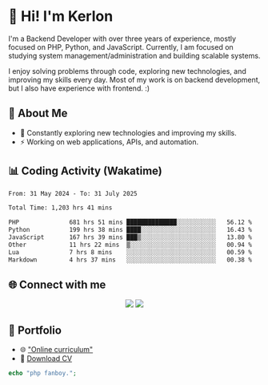 # 👋 Hi! I'm Kerlon

I'm a Backend Developer with over three years of experience, mostly focused on PHP, Python, and JavaScript. Currently, I am focused on studying system management/administration and building scalable systems.

I enjoy solving problems through code, exploring new technologies, and improving my skills every day. Most of my work is on backend development, but I also have experience with frontend. :)

## 🚀 About Me

* 🌱 Constantly exploring new technologies and improving my skills.
* ⚡ Working on web applications, APIs, and automation.

## 📊 Coding Activity (Wakatime)

<!--START_SECTION:waka-->

```txt
From: 31 May 2024 - To: 31 July 2025

Total Time: 1,203 hrs 41 mins

PHP              681 hrs 51 mins ██████████████░░░░░░░░░░░   56.12 %
Python           199 hrs 38 mins ████░░░░░░░░░░░░░░░░░░░░░   16.43 %
JavaScript       167 hrs 39 mins ███▒░░░░░░░░░░░░░░░░░░░░░   13.80 %
Other            11 hrs 22 mins  ▒░░░░░░░░░░░░░░░░░░░░░░░░   00.94 %
Lua              7 hrs 8 mins    ░░░░░░░░░░░░░░░░░░░░░░░░░   00.59 %
Markdown         4 hrs 37 mins   ░░░░░░░░░░░░░░░░░░░░░░░░░   00.38 %
```

<!--END_SECTION:waka-->

## 🌐 Connect with me

<p align="center">
    <a href="https://www.linkedin.com/in/kerlon-fernandes"><img src="https://skillicons.dev/icons?i=linkedin" /></a>
    <a href="https://github.com/kerlonfernandes"><img src="https://skillicons.dev/icons?i=github" /></a>
</p>

## 📌 Portfolio

* 🌐 ["Online curriculum"](https://kerlon.com.br/)
* 📄 [Download CV](https://kerlon.com.br/assets/resumes/resume_en-us.pdf)

```php
echo "php fanboy.";
```
